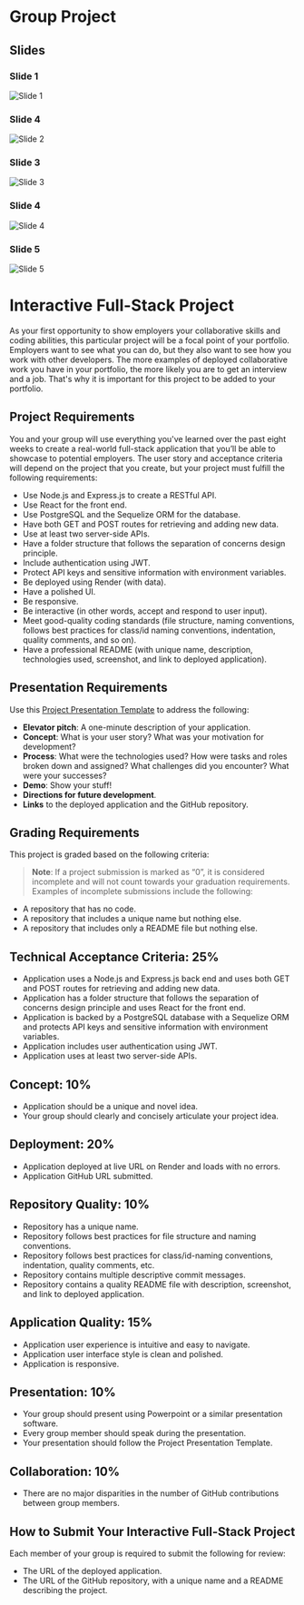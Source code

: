 # Group Project

## Slides

### Slide 1

![Slide 1](./slide1.png)

### Slide 4

![Slide 2](./slide2.png)

### Slide 3

![Slide 3](./slide3.png)

### Slide 4

![Slide 4](./slide4.png)

### Slide 5

![Slide 5](./slide5.png)

# Interactive Full-Stack Project

As your first opportunity to show employers your collaborative skills and coding abilities, this particular project will be a focal point of your portfolio. Employers want to see what you can do, but they also want to see how you work with other developers. The more examples of deployed collaborative work you have in your portfolio, the more likely you are to get an interview and a job. That's why it is important for this project to be added to your portfolio.

## Project Requirements

You and your group will use everything you've learned over the past eight weeks to create a real-world full-stack application that you’ll be able to showcase to potential employers. The user story and acceptance criteria will depend on the project that you create, but your project must fulfill the following requirements:

- Use Node.js and Express.js to create a RESTful API.
- Use React for the front end.
- Use PostgreSQL and the Sequelize ORM for the database.
- Have both GET and POST routes for retrieving and adding new data.
- Use at least two server-side APIs.
- Have a folder structure that follows the separation of concerns design principle.
- Include authentication using JWT.
- Protect API keys and sensitive information with environment variables.
- Be deployed using Render (with data).
- Have a polished UI.
- Be responsive.
- Be interactive (in other words, accept and respond to user input).
- Meet good-quality coding standards (file structure, naming conventions, follows best practices for class/id naming conventions, indentation, quality comments, and so on).
- Have a professional README (with unique name, description, technologies used, screenshot, and link to deployed application).

## Presentation Requirements

Use this [Project Presentation Template](#) to address the following:

- **Elevator pitch**: A one-minute description of your application.
- **Concept**: What is your user story? What was your motivation for development?
- **Process**: What were the technologies used? How were tasks and roles broken down and assigned? What challenges did you encounter? What were your successes?
- **Demo**: Show your stuff!
- **Directions for future development**.
- **Links** to the deployed application and the GitHub repository.

## Grading Requirements

This project is graded based on the following criteria:

> **Note**: If a project submission is marked as “0”, it is considered incomplete and will not count towards your graduation requirements. Examples of incomplete submissions include the following:

- A repository that has no code.
- A repository that includes a unique name but nothing else.
- A repository that includes only a README file but nothing else.


## Technical Acceptance Criteria: 25%

- Application uses a Node.js and Express.js back end and uses both GET and POST routes for retrieving and adding new data.
- Application has a folder structure that follows the separation of concerns design principle and uses React for the front end.
- Application is backed by a PostgreSQL database with a Sequelize ORM and protects API keys and sensitive information with environment variables.
- Application includes user authentication using JWT.
- Application uses at least two server-side APIs.

## Concept: 10%

- Application should be a unique and novel idea.
- Your group should clearly and concisely articulate your project idea.

## Deployment: 20%

- Application deployed at live URL on Render and loads with no errors.
- Application GitHub URL submitted.

## Repository Quality: 10%

- Repository has a unique name.
- Repository follows best practices for file structure and naming conventions.
- Repository follows best practices for class/id-naming conventions, indentation, quality comments, etc.
- Repository contains multiple descriptive commit messages.
- Repository contains a quality README file with description, screenshot, and link to deployed application.

## Application Quality: 15%

- Application user experience is intuitive and easy to navigate.
- Application user interface style is clean and polished.
- Application is responsive.

## Presentation: 10%

- Your group should present using Powerpoint or a similar presentation software.
- Every group member should speak during the presentation.
- Your presentation should follow the Project Presentation Template.

## Collaboration: 10%

- There are no major disparities in the number of GitHub contributions between group members.

## How to Submit Your Interactive Full-Stack Project

Each member of your group is required to submit the following for review:

- The URL of the deployed application.
- The URL of the GitHub repository, with a unique name and a README describing the project.